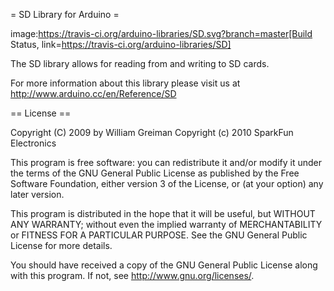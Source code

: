 = SD Library for Arduino =

image:https://travis-ci.org/arduino-libraries/SD.svg?branch=master[Build Status, link=https://travis-ci.org/arduino-libraries/SD]

The SD library allows for reading from and writing to SD cards.


For more information about this library please visit us at
http://www.arduino.cc/en/Reference/SD

== License ==

 Copyright (C) 2009 by William Greiman
Copyright (c) 2010 SparkFun Electronics

This program is free software: you can redistribute it and/or modify
it under the terms of the GNU General Public License as published by
the Free Software Foundation, either version 3 of the License, or
(at your option) any later version.

This program is distributed in the hope that it will be useful,
but WITHOUT ANY WARRANTY; without even the implied warranty of
MERCHANTABILITY or FITNESS FOR A PARTICULAR PURPOSE.  See the
GNU General Public License for more details.

You should have received a copy of the GNU General Public License
along with this program.  If not, see <http://www.gnu.org/licenses/>.
